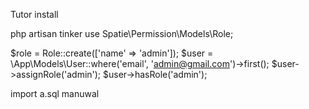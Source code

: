 Tutor install


 php artisan tinker
 use Spatie\Permission\Models\Role;

$role = Role::create(['name' => 'admin']);
$user = \App\Models\User::where('email', 'admin@gmail.com')->first();
$user->assignRole('admin');
$user->hasRole('admin');


import a.sql manuwal
